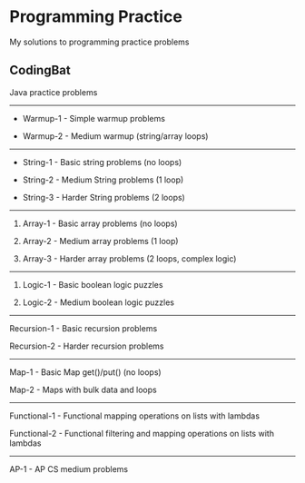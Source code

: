 # Programming Practice

My solutions to programming practice problems

## CodingBat

Java practice problems

***

- Warmup-1 - Simple warmup problems

- Warmup-2 - Medium warmup (string/array loops)

***

- String-1 - Basic string problems (no loops)

- String-2 - Medium String problems (1 loop)

- String-3 - Harder String problems (2 loops)

***

1. Array-1 - Basic array problems (no loops)

2. Array-2 - Medium array problems (1 loop)

3. Array-3 - Harder array problems (2 loops, complex logic)

***

1. Logic-1 - Basic boolean logic puzzles

2. Logic-2 - Medium boolean logic puzzles

***

Recursion-1 - Basic recursion problems

Recursion-2 - Harder recursion problems

***

Map-1 - Basic Map get()/put() (no loops)

Map-2 - Maps with bulk data and loops

***

Functional-1 - Functional mapping operations on lists with lambdas

Functional-2 - Functional filtering and mapping operations on lists with lambdas

***

AP-1 - AP CS medium problems